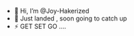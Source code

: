 - 👋 Hi, I’m @Joy-Hakerized
- 👀 Just landed , soon going to catch up 
- ⚡ GET SET GO ....

<!---
Joy-Hakerized/Joy-Hakerized is a ✨ special ✨ repository because its `README.md` (this file) appears on your GitHub profile.
You can click the Preview link to take a look at your changes.
--->

